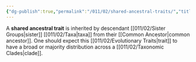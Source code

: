 ```yaml
---
{"dg-publish":true,"permalink":"/011/02/shared-ancestral-traits/","title":"Shared Ancestral Traits","tags":["BIOL422"],"created":"2024-09-26T13:45:04.127-07:00","updated":"2024-09-26T15:25:09.035-07:00"}
---
```


A **shared ancestral trait** is inherited by descendant [[011/02/Sister Groups\|sister]] [[011/02/Taxa\|taxa]] from their [[Common Ancestor\|common ancestor]]. One should expect this [[011/02/Evolutionary Traits\|trait]] to have a broad or majority distribution across a [[011/02/Taxonomic Clades\|clade]].